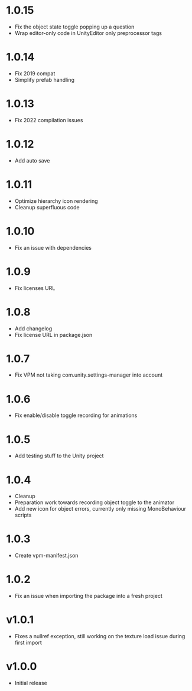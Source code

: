 # 1.0.15
- Fix the object state toggle popping up a question
- Wrap editor-only code in UnityEditor only preprocessor tags

# 1.0.14
- Fix 2019 compat
- Simplify prefab handling

# 1.0.13
- Fix 2022 compilation issues

# 1.0.12
- Add auto save

# 1.0.11
- Optimize hierarchy icon rendering
- Cleanup superfluous code

# 1.0.10
- Fix an issue with dependencies

# 1.0.9
- Fix licenses URL

# 1.0.8
- Add changelog
- Fix license URL in package.json

# 1.0.7
- Fix VPM not taking com.unity.settings-manager into account

# 1.0.6
- Fix enable/disable toggle recording for animations

# 1.0.5
- Add testing stuff to the Unity project

# 1.0.4
- Cleanup
- Preparation work towards recording object toggle to the animator
- Add new icon for object errors, currently only missing MonoBehaviour scripts

# 1.0.3
- Create vpm-manifest.json

# 1.0.2
- Fix an issue when importing the package into a fresh project

# v1.0.1
- Fixes a nullref exception, still working on the texture load issue during first import

# v1.0.0
- Initial release
